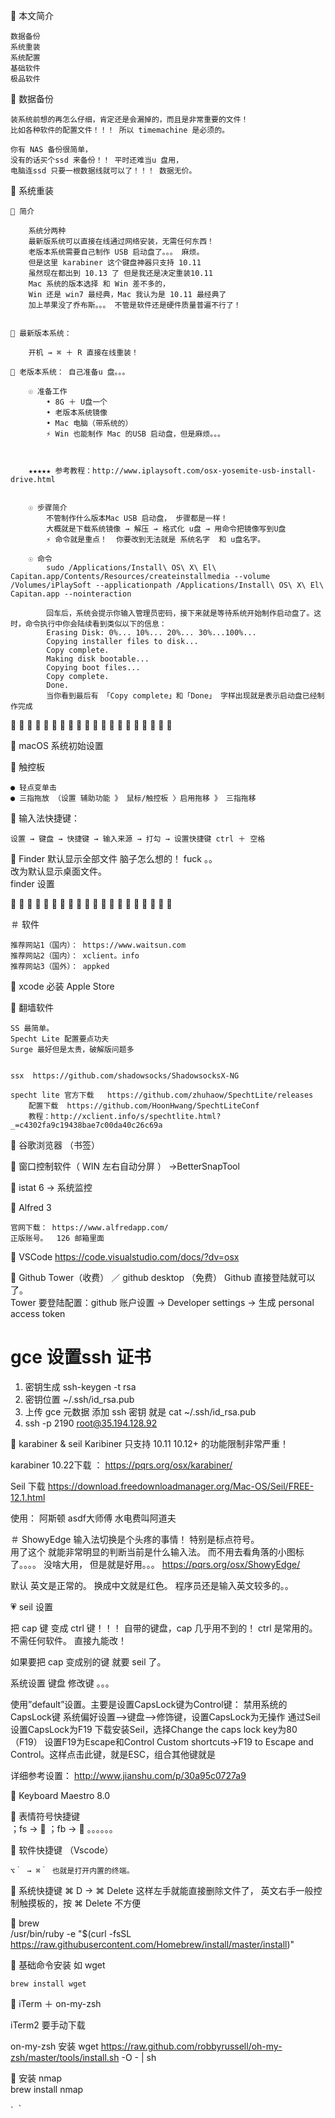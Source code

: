 🔵 本文简介

    数据备份  
    系统重装
    系统配置
    基础软件
    极品软件


🔵 数据备份

    装系统前想的再怎么仔细，肯定还是会漏掉的，而且是非常重要的文件！
    比如各种软件的配置文件！！！ 所以 timemachine 是必须的。

    你有 NAS 备份很简单，
    没有的话买个ssd 来备份！！ 平时还难当u 盘用，
    电脑连ssd 只要一根数据线就可以了！！！ 数据无价。



🔵 系统重装

    🔶 简介

        系统分两种 
        最新版系统可以直接在线通过网络安装，无需任何东西！
        老版本系统需要自己制作 USB 启动盘了。。。 麻烦。
        但是这里 karabiner 这个键盘神器只支持 10.11 
        虽然现在都出到 10.13 了 但是我还是决定重装10.11
        Mac 系统的版本选择 和 Win 差不多的， 
        Win 还是 win7 最经典，Mac 我认为是 10.11 最经典了
        加上苹果没了乔布斯。。。 不管是软件还是硬件质量普遍不行了！


    🔶 最新版本系统：

        开机 → ⌘ ＋ R 直接在线重装！

    🔶 老版本系统： 自己准备u 盘。。。
    
        ☉ 准备工作 
            • 8G ＋ U盘一个 
            • 老版本系统镜像
            • Mac 电脑（带系统的）
            ⚡︎ Win 也能制作 Mac 的USB 启动盘，但是麻烦。。。



        ★★★★★ 参考教程：http://www.iplaysoft.com/osx-yosemite-usb-install-drive.html


        ☉ 步骤简介
            不管制作什么版本Mac USB 启动盘， 步骤都是一样！ 
            大概就是下载系统镜像 → 解压 → 格式化 u盘 → 用命令把镜像写到U盘 
            ⚡︎ 命令就是重点！  你要改到无法就是 系统名字  和 u盘名字。

        ☉ 命令
            sudo /Applications/Install\ OS\ X\ El\ Capitan.app/Contents/Resources/createinstallmedia --volume /Volumes/iPlaySoft --applicationpath /Applications/Install\ OS\ X\ El\ Capitan.app --nointeraction

            回车后，系统会提示你输入管理员密码，接下来就是等待系统开始制作启动盘了。这时，命令执行中你会陆续看到类似以下的信息：
            Erasing Disk: 0%... 10%... 20%... 30%...100%...
            Copying installer files to disk...
            Copy complete.
            Making disk bootable...
            Copying boot files...
            Copy complete.
            Done.
            当你看到最后有 「Copy complete」和「Done」 字样出现就是表示启动盘已经制作完成





🔶 🔶 🔶 🔶 🔶 🔶 🔶 🔶 🔶 🔶  🔶 🔶 🔶 🔶 🔶 🔶 🔶 🔶 🔶 🔶

🔵 macOS 系统初始设置

🔶 触控板 

    ● 轻点变单击 
    ● 三指拖放 （设置 辅助功能 》 鼠标/触控板 〉启用拖移 》 三指拖移 


🔶 输入法快捷键： 
    
    设置 → 键盘 → 快捷键 → 输入来源 → 打勾 → 设置快捷键 ctrl ＋ 空格


🔶 Finder 
    默认显示全部文件 脑子怎么想的！ fuck 。。  
    改为默认显示桌面文件。  
    finder 设置 




🔶 🔶 🔶 🔶 🔶 🔶 🔶 🔶 🔶 🔶  🔶 🔶 🔶 🔶 🔶 🔶 🔶 🔶 🔶 🔶

＃ 软件

    推荐网站1（国内）： https://www.waitsun.com
    推荐网站2（国内）： xclient。info
    推荐网站3（国外）： appked




🔵 xcode 必装  Apple Store







🔵 翻墙软件 

    SS 最简单。 
    Specht Lite 配置要点功夫
    Surge 最好但是太贵，破解版问题多
    

    ssx  https://github.com/shadowsocks/ShadowsocksX-NG 

    specht lite 官方下载   https://github.com/zhuhaow/SpechtLite/releases
        配置下载  https://github.com/HoonHwang/SpechtLiteConf
        教程：http://xclient.info/s/spechtlite.html?_=c4302fa9c19438bae7c00da40c26c69a


🔵 谷歌浏览器 （书签）


🔵 窗口控制软件（ WIN 左右自动分屏 ）  →BetterSnapTool

🔵 istat 6 → 系统监控


🔵 Alfred 3

    官网下载： https://www.alfredapp.com/
    正版账号。  126 邮箱里面




🔵 VSCode    https://code.visualstudio.com/docs/?dv=osx


🔵 Github  Tower（收费） ／ github desktop （免费）
    Github 直接登陆就可以了。  
    Tower  要登陆配置：github 账户设置 → Developer settings → 生成 personal access token




# gce 设置ssh 证书

1. 密钥生成 ssh-keygen -t rsa
2. 密钥位置 ~/.ssh/id_rsa.pub
3. 上传   gce 元数据 添加 ssh 密钥   就是 cat ~/.ssh/id_rsa.pub   
4. ssh -p 2190 root@35.194.128.92






🔵 karabiner & seil
Karibiner 只支持 10.11   10.12+ 的功能限制非常严重！

karabiner 10.22下载 ： https://pqrs.org/osx/karabiner/

Seil 下载 https://download.freedownloadmanager.org/Mac-OS/Seil/FREE-12.1.html




使用：
阿斯顿 asdf大师傅  水电费叫阿道夫 


＃ ShowyEdge
输入法切换是个头疼的事情！  特别是标点符号。  
用了这个 就能非常明显的判断当前是什么输入法。 而不用去看角落的小图标了。。。。
没啥大用， 但是就是好用。。。
https://pqrs.org/osx/ShowyEdge/

默认 英文是正常的。 换成中文就是红色。  程序员还是输入英文较多的。。



💗
seil 设置 

把 cap 键 变成 ctrl 键！！！ 
自带的键盘，cap 几乎用不到的！ ctrl 是常用的。
不需任何软件。 直接九能改！


如果要把 cap 变成别的键  就要 seil 了。 

系统设置  键盘  修改键 。。。



使用”default”设置。主要是设置CapsLock键为Control键：
禁用系统的CapsLock键
系统偏好设置–>键盘–>修饰键，设置CapsLock为无操作
通过Seil设置CapsLock为F19
下载安装Seil，选择Change the caps lock key为80（F19）
设置F19为Escape和Control
Custom shortcuts->F19 to Escape and Control。这样点击此键，就是ESC，组合其他键就是

详细参考设置：  http://www.jianshu.com/p/30a95c0727a9




🔵 Keyboard Maestro 8.0 

🔶 表情符号快捷键  
    ；fs → 🔶
    ；fb → 🔵
    。。。。。。



🔶 软件快捷键 （Vscode）

    ⌥｀ → ⌘｀ 也就是打开内置的终端。


🔶 系统快捷键 
    ⌘ D → ⌘ Delete 这样左手就能直接删除文件了， 英文右手一般控制触摸板的，按 ⌘ Delete 不方便










🔵 brew  
/usr/bin/ruby -e "$(curl -fsSL https://raw.githubusercontent.com/Homebrew/install/master/install)"


🔵 基础命令安装 
    如 wget 

    brew install wget





🔵 iTerm ＋ on-my-zsh 

iTerm2 要手动下载


on-my-zsh 安装
wget https://raw.github.com/robbyrussell/oh-my-zsh/master/tools/install.sh -O - | sh







🔵 安装 nmap  
brew install nmap 





`
｀


